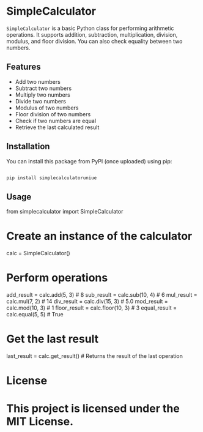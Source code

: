 # SimpleCalculator

`SimpleCalculator` is a basic Python class for performing arithmetic operations. It supports addition, subtraction, multiplication, division, modulus, and floor division. You can also check equality between two numbers.

## Features

- Add two numbers
- Subtract two numbers
- Multiply two numbers
- Divide two numbers
- Modulus of two numbers
- Floor division of two numbers
- Check if two numbers are equal
- Retrieve the last calculated result

## Installation

You can install this package from PyPI (once uploaded) using pip:

```bash

pip install simplecalculatoruniue

```

## Usage

from simplecalculator import SimpleCalculator

# Create an instance of the calculator

calc = SimpleCalculator()

# Perform operations
add_result = calc.add(5, 3)        # 8
sub_result = calc.sub(10, 4)       # 6
mul_result = calc.mul(7, 2)        # 14
div_result = calc.div(15, 3)       # 5.0
mod_result = calc.mod(10, 3)       # 1
floor_result = calc.floor(10, 3)   # 3
equal_result = calc.equal(5, 5)    # True

# Get the last result
last_result = calc.get_result()    # Returns the result of the last operation

# License

# This project is licensed under the MIT License.

